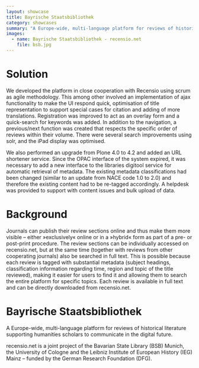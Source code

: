 ```yaml
---
layout: showcase
title: Bayrische Staatsbibliothek
category: showcases
summary: "A Europe-wide, multi-language platform for reviews of historical literature supporting humanities scholars to communicate in the digital future. (Supported by DFG, Bayerische Staatsbibliothek, Leibniz-Institut für Europäische Geschichte Mainz and Universität zu Köln)."
images:
  - name: Bayrische Staatsbibliothek - recensio.net
    file: bsb.jpg
---
```


# Solution

We developed the platform in close cooperation with Recensio using scrum as agile methodology. This among other involved an implementation of ajax functionality to make the UI respond quick, optimisation of title representation to support special cases for citation and adding of more translations. Registration was improved to act as an overlay form and a quick-search for keywords was added. In addition to the navigation, a previous/next function was created that respects the specific order of reviews within their volume. There were several search improvements using solr, and the iPad display was optimised.

We also performed an upgrade from Plone 4.0 to 4.2 and added an URL shortener service. Since the OPAC interface of the system expired, it was necessary to add a new interface to the libraries digitool service for automatic retrieval of metadata. The existing metadata classifications had been changed (similar to an update from NACE code 1.0 to 2.0) and therefore the existing content had to be re-tagged accordingly. A helpdesk was provided to support with content issues and bulk upload of data.


# Background

Journals can publish their review sections online and thus make them more visible – either »exclusively« online or in a »hybrid« form as part of a pre- or post-print procedure. The review sections can be individually accessed on recensio.net, but at the same time (together with reviews from other cooperating journals) also be searched in full text. This is possible because each review is tagged with substantial metadata (subject headings, classification information regarding time, region and topic of the title reviewed), making it easier for users to find it and allowing them to search the entire platform for specific topics. Each review is available in full text and can be directly downloaded from recensio.net.


# Bayrische Staatsbibliothek

A Europe-wide, multi-language platform for reviews of historical literature supporting humanities scholars to communicate in the digital future.

recensio.net is a joint project of the Bavarian State Library (BSB) Munich, the University of Cologne and the Leibniz Institute of European History (IEG) Mainz – funded by the German Research Foundation (DFG).
